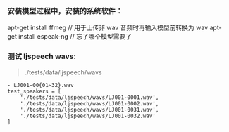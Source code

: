 

### 安装模型过程中，安装的系统软件：
apt-get install ffmeg // 用于上传非 wav 音频时再输入模型前转换为 wav
apt-get install espeak-ng // 忘了哪个模型需要了

### 测试 ljspeech wavs:
> ./tests/data/ljspeech/wavs
```angular2html
- LJ001-00{01~32}.wav
test_speakers = [
    './tests/data/ljspeech/wavs/LJ001-0001.wav',
    './tests/data/ljspeech/wavs/LJ001-0002.wav',
    './tests/data/ljspeech/wavs/LJ001-0031.wav',
    './tests/data/ljspeech/wavs/LJ001-0032.wav'
]
```